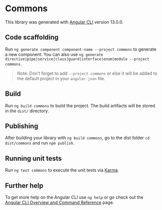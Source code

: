 # Commons

This library was generated with [Angular CLI](https://github.com/angular/angular-cli) version 13.0.0.

## Code scaffolding

Run `ng generate component component-name --project commons` to generate a new component. You can also use `ng generate directive|pipe|service|class|guard|interface|enum|module --project commons`.
> Note: Don't forget to add `--project commons` or else it will be added to the default project in your `angular.json` file. 

## Build

Run `ng build commons` to build the project. The build artifacts will be stored in the `dist/` directory.

## Publishing

After building your library with `ng build commons`, go to the dist folder `cd dist/commons` and run `npm publish`.

## Running unit tests

Run `ng test commons` to execute the unit tests via [Karma](https://karma-runner.github.io).

## Further help

To get more help on the Angular CLI use `ng help` or go check out the [Angular CLI Overview and Command Reference](https://angular.io/cli) page.
